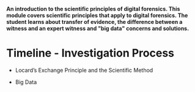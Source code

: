 **An introduction to the scientific principles of digital forensics. This module covers scientific principles that apply to digital forensics. The student learns about transfer of evidence, the difference between a witness and an expert witness and "big data" concerns and solutions.** 

# Timeline - Investigation Process

-  Locard’s Exchange Principle and the Scientific Method

- Big Data
